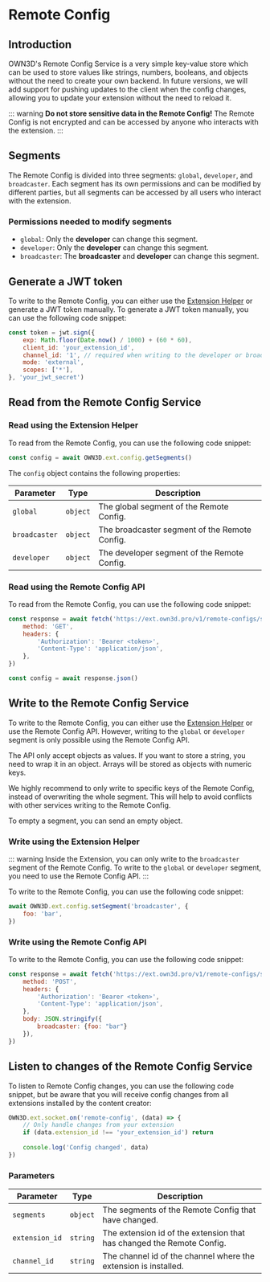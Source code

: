 # Remote Config <Badge text="public beta" type="warning"/>

## Introduction

OWN3D's Remote Config Service is a very simple key-value store which can be used to store values like strings, numbers,
booleans, and objects without the need to create your own backend. In future versions, we will add support for
pushing updates to the client when the config changes, allowing you to update your extension without the need to
reload it.

::: warning
**Do not store sensitive data in the Remote Config!** The Remote Config is not encrypted and can be accessed by anyone
who interacts with the extension.
:::

## Segments

The Remote Config is divided into three segments: `global`, `developer`, and `broadcaster`. Each segment has its own
permissions and can be modified by different parties, but all segments can be accessed by all users who interact with
the extension.

### Permissions needed to modify segments

- `global`:  Only the **developer** can change this segment.
- `developer`: Only the **developer** can change this segment.
- `broadcaster`: The **broadcaster** and **developer** can change this segment.

## Generate a JWT token

To write to the Remote Config, you can either use the [Extension Helper](extension-helper.md) or generate a JWT token
manually. To generate a JWT token manually, you can use the following code snippet:

```js
const token = jwt.sign({
    exp: Math.floor(Date.now() / 1000) + (60 * 60),
    client_id: 'your_extension_id',
    channel_id: '1', // required when writing to the developer or broadcaster segment
    mode: 'external',
    scopes: ['*'],
}, 'your_jwt_secret')
```

## Read from the Remote Config Service

### Read using the Extension Helper

To read from the Remote Config, you can use the following code snippet:

```js
const config = await OWN3D.ext.config.getSegments()
```

The `config` object contains the following properties:

| Parameter     | Type     | Description                                   |
|---------------|----------|-----------------------------------------------|
| `global`      | `object` | The global segment of the Remote Config.      |
| `broadcaster` | `object` | The broadcaster segment of the Remote Config. |
| `developer`   | `object` | The developer segment of the Remote Config.   |

### Read using the Remote Config API

To read from the Remote Config, you can use the following code snippet:

```js
const response = await fetch('https://ext.own3d.pro/v1/remote-configs/segments', {
    method: 'GET',
    headers: {
        'Authorization': 'Bearer <token>',
        'Content-Type': 'application/json',
    },
})

const config = await response.json()
```

## Write to the Remote Config Service

To write to the Remote Config, you can either use the [Extension Helper](extension-helper.md) or use the Remote Config API.
However, writing to the `global` or `developer` segment is only possible using the Remote Config API.

The API only accept objects as values. If you want to store a string, you need to wrap it in an object. Arrays will be
stored as objects with numeric keys.

We highly recommend to only write to specific keys of the Remote Config, instead of overwriting the whole segment. This
will help to avoid conflicts with other services writing to the Remote Config.

To empty a segment, you can send an empty object.

### Write using the Extension Helper

::: warning
Inside the Extension, you can only write to the `broadcaster` segment of the Remote Config. To write to the `global`
or `developer` segment, you need to use the Remote Config API.
:::

To write to the Remote Config, you can use the following code snippet:

```js
await OWN3D.ext.config.setSegment('broadcaster', {
    foo: 'bar',
})
```

### Write using the Remote Config API

To write to the Remote Config, you can use the following code snippet:

```js
const response = await fetch('https://ext.own3d.pro/v1/remote-configs/segments', {
    method: 'POST',
    headers: {
        'Authorization': 'Bearer <token>',
        'Content-Type': 'application/json',
    },
    body: JSON.stringify({
        broadcaster: {foo: "bar"}
    }),
})
```

## Listen to changes of the Remote Config Service

To listen to Remote Config changes, you can use the following code snippet, but be aware that you will receive
config changes from all extensions installed by the content creator:

```js
OWN3D.ext.socket.on('remote-config', (data) => {
    // Only handle changes from your extension
    if (data.extension_id !== 'your_extension_id') return
    
    console.log('Config changed', data)
})
```

### Parameters

| Parameter      | Type     | Description                                                           |
|----------------|----------|-----------------------------------------------------------------------|
| `segments`     | `object` | The segments of the Remote Config that have changed.                  |
| `extension_id` | `string` | The extension id of the extension that has changed the Remote Config. |
| `channel_id`   | `string` | The channel id of the channel where the extension is installed.       |
